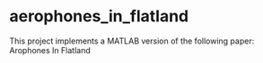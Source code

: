 # aerophones_in_flatland
This project implements a MATLAB version of the following paper: Arophones In Flatland
